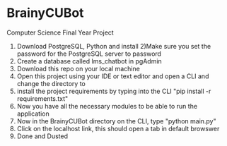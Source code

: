 # BrainyCUBot
Computer Science Final Year Project

1) Download PostgreSQL, Python and install
2)Make sure you set the password for the PostgreSQL server to password
3) Create a database called lms_chatbot in pgAdmin
4) Download this repo on your local machine
5) Open this project using your IDE or text editor and open a CLI and change the directory to 
6) install the project requirements by typing into the CLI "pip install -r requirements.txt"
7) Now you have all the necessary modules to be able to run the application 
8) Now in the BrainyCUBot directory on the CLI, type "python main.py"
9) Click on the localhost link, this should open a tab in default browswer
10) Done and Dusted
